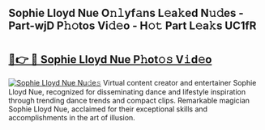 ## Sophie Lloyd Nue O𝚗𝚕yf𝚊ns L𝚎a𝚔ed N𝚞𝚍es - Part-wjD P𝚑𝚘tos Vi𝚍𝚎o - H𝚘𝚝 Part L𝚎a𝚔s UC1fR

# <h2><a href="http://kf4sgu.oniu.top/?m=Sophie+Lloyd+Nue">🔗👉 🔴 Sophie Lloyd Nue P𝚑ot𝚘𝚜 V𝚒d𝚎o</a></h2>

[![Sophie Lloyd Nue Nu𝚍e𝚜](https://i.imgur.com/0qMVB7G.gif)](http://kf4sgu.oniu.top/?m=Sophie+Lloyd+Nue)
Virtual content creator and entertainer Sophie Lloyd Nue, recognized for disseminating dance and lifestyle inspiration through trending dance trends and compact clips. Remarkable magician Sophie Lloyd Nue, acclaimed for their exceptional skills and accomplishments in the art of illusion.  
